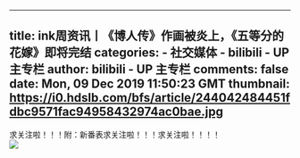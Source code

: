 
---
title: ink周资讯丨《博人传》作画被炎上，《五等分的花嫁》即将完结
categories: 
    - 社交媒体
    - bilibili - UP 主专栏
author: bilibili - UP 主专栏
comments: false
date: Mon, 09 Dec 2019 11:50:23 GMT
thumbnail: https://i0.hdslb.com/bfs/article/244042484451fdbc9571fac94958432974ac0bae.jpg
---

<div>   
求关注啦！！！附：新番表求关注啦！！！求关注啦！！！！<br><img src="https://i0.hdslb.com/bfs/article/244042484451fdbc9571fac94958432974ac0bae.jpg" referrerpolicy="no-referrer">  
</div>
            